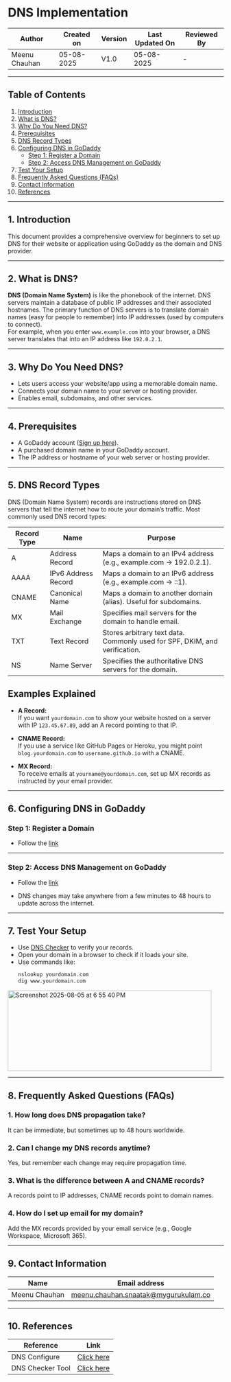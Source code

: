 # DNS Implementation 

| Author         | Created on   | Version | Last Updated On | Reviewed By     |
|----------------|--------------|---------|-----------------|-----------------|
| Meenu Chauhan  | 05-08-2025   | V1.0     | 05-08-2025      | -               |

---

## Table of Contents

1. [Introduction](#1-introduction)  
2. [What is DNS?](#2-what-is-dns)  
3. [Why Do You Need DNS?](#3-why-do-you-need-dns)  
4. [Prerequisites](#4-prerequisites)  
5. [DNS Record Types](#5-dns-record-types)  
6. [Configuring DNS in GoDaddy](#6-configuring-dns-in-godaddy)  
    - [Step 1: Register a Domain](#step-1-register-a-domain)
    - [Step 2: Access DNS Management on GoDaddy](#step-2-access-dns-management-on-godaddy)
7. [Test Your Setup](#7-test-your-setup)  
8. [Frequently Asked Questions (FAQs)](#8-frequently-asked-questions-faqs)  
9. [Contact Information](#9-contact-information)  
10. [References](#10-references)


---

## 1. Introduction

This document provides a comprehensive overview for beginners to set up DNS for their website or application using GoDaddy as the domain and DNS provider.

---

## 2. What is DNS?

**DNS (Domain Name System)** is like the phonebook of the internet. DNS servers maintain a database of public IP addresses and their associated hostnames. The primary function of DNS servers is to translate domain names (easy for people to remember) into IP addresses (used by computers to connect).  
For example, when you enter `www.example.com` into your browser, a DNS server translates that into an IP address like `192.0.2.1`.

---

## 3. Why Do You Need DNS?

- Lets users access your website/app using a memorable domain name.
- Connects your domain name to your server or hosting provider.
- Enables email, subdomains, and other services.

---

## 4. Prerequisites

- A GoDaddy account ([Sign up here](https://www.godaddy.com/)).
- A purchased domain name in your GoDaddy account.
- The IP address or hostname of your web server or hosting provider.

---

## 5. DNS Record Types 

DNS (Domain Name System) records are instructions stored on DNS servers that tell the internet how to route your domain’s traffic. Most commonly used DNS record types:


| Record Type | Name                                  | Purpose                                                                                   |
| ----------- | ------------------------------------- | ----------------------------------------------------------------------------------------- |
| A           | Address Record                        | Maps a domain to an IPv4 address (e.g., example.com → 192.0.2.1).                         |
| AAAA        | IPv6 Address Record                   | Maps a domain to an IPv6 address (e.g., example.com → ::1).                               |
| CNAME       | Canonical Name                        | Maps a domain to another domain (alias). Useful for subdomains.                           |
| MX          | Mail Exchange                         | Specifies mail servers for the domain to handle email.                                    |
| TXT         | Text Record                           | Stores arbitrary text data. Commonly used for SPF, DKIM, and verification.                |
| NS          | Name Server                           | Specifies the authoritative DNS servers for the domain.                                   |

## Examples Explained

- **A Record:**  
  If you want `yourdomain.com` to show your website hosted on a server with IP `123.45.67.89`, add an A record pointing to that IP.

- **CNAME Record:**  
  If you use a service like GitHub Pages or Heroku, you might point `blog.yourdomain.com` to `username.github.io` with a CNAME.

- **MX Record:**  
  To receive emails at `yourname@yourdomain.com`, set up MX records as instructed by your email provider.
---


## 6. Configuring DNS in GoDaddy

### Step 1: Register a Domain

- Follow the [link](https://github.com/Snaatak-Cloudops-Crew/documentation/blob/SCRUM-110-divya-mishra/Domain-Security/DNS/POC/README.md#61-buy-a-domain-from-godaddy)

---

### Step 2: Access DNS Management on GoDaddy

- Follow the [link](https://github.com/Snaatak-Cloudops-Crew/documentation/blob/SCRUM-110-divya-mishra/Domain-Security/DNS/POC/README.md#63-configure-dns-records-via-godaddy)


- DNS changes may take anywhere from a few minutes to 48 hours to update across the internet.

---

## 7. Test Your Setup

- Use [DNS Checker](https://dnschecker.org/) to verify your records.
- Open your domain in a browser to check if it loads your site.
- Use commands like:
  ```bash
  nslookup yourdomain.com
  dig www.yourdomain.com
  ```
<img width="475" height="188" alt="Screenshot 2025-08-05 at 6 55 40 PM" src="https://github.com/user-attachments/assets/2cd096e8-aa51-4729-b3a8-1776a91d152b" />

---

## 8. Frequently Asked Questions (FAQs)

### 1. How long does DNS propagation take?
It can be immediate, but sometimes up to 48 hours worldwide.

### 2. Can I change my DNS records anytime?
Yes, but remember each change may require propagation time.

### 3. What is the difference between A and CNAME records?
A records point to IP addresses, CNAME records point to domain names.

### 4. How do I set up email for my domain?
Add the MX records provided by your email service (e.g., Google Workspace, Microsoft 365).

---

## 9. Contact Information

| Name           | Email address                           |
|----------------|----------------------------------------|
| Meenu Chauhan  | meenu.chauhan.snaatak@mygurukulam.co   |

---

## 10. References

| Reference               | Link                                                                           |
|-------------------------|--------------------------------------------------------------------------------|
| DNS Configure         | [Click here](https://www.godaddy.com/resources/skills/configuring-and-working-with-domains-dns) |
| DNS Checker Tool           | [Click here](https://dnschecker.org/)           |


